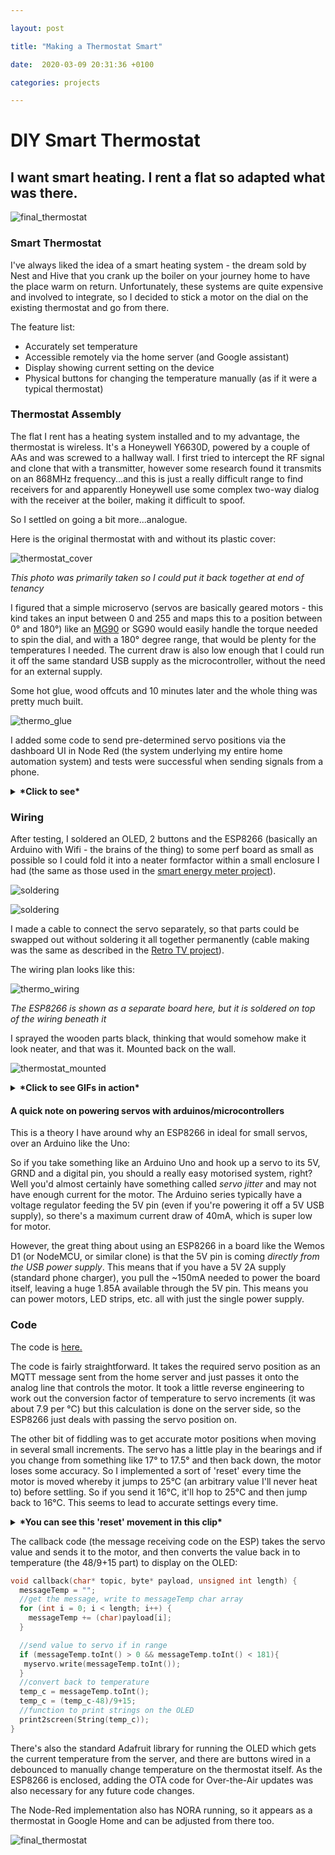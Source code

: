 ```yaml
---

layout: post

title: "Making a Thermostat Smart"

date:  2020-03-09 20:31:36 +0100

categories: projects

---
```


# DIY Smart Thermostat

## I want smart heating. I rent a flat so adapted what was there.

![final_thermostat](/images/thermo_6.jpg)

### Smart Thermostat

I've always liked the idea of a smart heating system - the dream sold by Nest and Hive that you crank up the boiler on your journey home to have the place warm on return. Unfortunately, these systems are quite expensive and involved to integrate, so I decided to stick a motor on the dial on the existing thermostat and go from there.

The feature list:

- Accurately set temperature
- Accessible remotely via the home server (and Google assistant)
- Display showing current setting on the device
- Physical buttons for changing the temperature manually (as if it were a typical thermostat)

### Thermostat Assembly

The flat I rent has a heating system installed and to my advantage, the thermostat is wireless. It's a Honeywell Y6630D, powered by a couple of AAs and was screwed to a hallway wall. I first tried to intercept the RF signal and clone that with a transmitter, however some research found it transmits on an 868MHz frequency...and this is just a really difficult range to find receivers for and apparently Honeywell use some complex two-way dialog with the receiver at the boiler, making it difficult to spoof.

So I settled on going a bit more...analogue. 

Here is the original thermostat with and without its plastic cover:

![thermostat_cover](/images/thermo_before.jpg)

_This photo was primarily taken so I could put it back together at end of tenancy_



I figured that a simple microservo (servos are basically geared motors - this kind takes an input between 0 and 255 and maps this to a position between 0° and 180°) like an [MG90](https://www.amazon.co.uk/MG90s-Micro-Servo-Motor-Helicopter/dp/B08LKNTGTR/ref=sr_1_6?dchild=1&keywords=Micro+Servo&qid=1615326442&sr=8-6) or SG90 would easily handle the torque needed to spin the dial, and with a 180° degree range, that would be plenty for the temperatures I needed. The current draw is also low enough that I could run it off the same standard USB supply as the microcontroller, without the need for an external supply.



Some hot glue, wood offcuts and 10 minutes later and the whole thing was pretty much built.

![thermo_glue](/images/thermo_glue.jpg)

I added some code to send pre-determined servo positions via the dashboard UI in Node Red (the system underlying my entire home automation system) and tests were successful when sending signals from a phone.

<details>
  <summary><b>*Click to see*</b></summary>
<br>This is just sending the raw servo values to the ESP8266, incrementally moving the motor: 
<br><img src="/images/thermo_phone1.gif">
<br>This is after converting the raw servo values to the specific temperatures on the thermostat dial, so the temperatures can be used instead of absolute motor values:
<br><img src="/images/thermo_phone2.gif">
</details>


### Wiring

After testing, I soldered an OLED, 2 buttons and the ESP8266 (basically an Arduino with Wifi - the brains of the thing) to some perf board as small as possible so I could fold it into a neater formfactor within a small enclosure I had (the same as those used in the [smart energy meter project](https://optimalprimate.github.io/projects/2020/11/06/smart-power-meter.html)).

![soldering](/images/thermo_solder1.jpg)

![soldering](/images/thermo_solder2.jpg)



I made a cable to connect the servo separately, so that parts could be swapped out without soldering it all together permanently (cable making was the same as described in the [Retro TV project](https://optimalprimate.github.io/projects/2021/02/03/RetroTV_Build.html)).

The wiring plan looks like this:

![thermo_wiring](/images/thermo_wiring.png)

_The ESP8266 is shown as a separate board here, but it is soldered on top of the wiring beneath it_



I sprayed the wooden parts black, thinking that would somehow make it look neater, and that was it. Mounted back on the wall.

![thermostat_mounted](/images/thermo_6.jpg)

<details>
  <summary><b>*Click to see GIFs in action*</b></summary> 
<br><img src="/images/thermo_btn.gif">
<br><img src="/images/thermo_phone3.gif">
</details>

#### A quick note on powering servos with arduinos/microcontrollers

This is a theory I have around why an ESP8266 in ideal for small servos, over an Arduino like the Uno:

So if you take something like an Arduino Uno and hook up a servo to its 5V, GRND and a digital pin, you should a really easy motorised system, right? Well you'd almost certainly have something called *servo jitter* and may not have enough current for the motor. The Arduino series typically have a voltage regulator feeding the 5V pin (even if you're powering it off a 5V USB supply), so there's a maximum current draw of 40mA, which is super low for motor. 

However, the great thing about using an ESP8266 in a board like the Wemos D1 (or NodeMCU, or similar clone) is that the 5V pin is coming _directly from the USB power supply_. This means that if you have a 5V 2A supply (standard phone charger), you pull the ~150mA needed to power the board itself, leaving a huge 1.85A available through the 5V pin. This means you can power motors, LED strips, etc. all with just the single power supply. 

### Code

The code is [here.](https://github.com/optimalprimate/smart-thermostat/blob/main/smart_thermostat.ino)

The code is fairly straightforward. It takes the required servo position as an MQTT message sent from the home server and just passes it onto the analog line that controls the motor. It took a little reverse engineering to work out the conversion factor of temperature to servo increments (it was about 7.9 per °C) but this calculation is done on the server side, so the ESP8266 just deals with passing the servo position on. 

The other bit of fiddling was to get accurate motor positions when moving in several small increments. The servo has a little play in the bearings and if you change from something like 17° to 17.5° and then back down, the motor loses some accuracy. So I implemented a sort of 'reset' every time the motor is moved whereby it jumps to 25°C (an arbitrary value I'll never heat to) before settling. So if you send it 16°C, it'll hop to 25°C and then jump back to 16°C. This seems to lead to accurate settings every time. 

<details>
  <summary><b>*You can see this 'reset' movement in this clip*</b></summary> 
<br><img src="/images/thermo_phone3.gif">
</details>

The callback code (the message receiving code on the ESP) takes the servo value and sends it to the motor, and then converts the value back in to temperature (the 48/9+15 part) to display on the OLED:

```c
void callback(char* topic, byte* payload, unsigned int length) {
  messageTemp = "";
  //get the message, write to messageTemp char array
  for (int i = 0; i < length; i++) {
    messageTemp += (char)payload[i]; 
  }

  //send value to servo if in range
  if (messageTemp.toInt() > 0 && messageTemp.toInt() < 181){
   myservo.write(messageTemp.toInt());
  }
  //convert back to temperature
  temp_c = messageTemp.toInt();
  temp_c = (temp_c-48)/9+15;
  //function to print strings on the OLED
  print2screen(String(temp_c));
}
```

There's also the standard Adafruit library for running the OLED which gets the current temperature from the server, and there are buttons wired in a debounced to manually change temperature on the thermostat itself. As the ESP8266 is enclosed, adding the OTA code for Over-the-Air updates was also necessary for any future code changes.

The Node-Red implementation also has NORA running, so it appears as a thermostat in Google Home and can be adjusted from there too.


![final_thermostat](/images/thermo_3.jpg)

